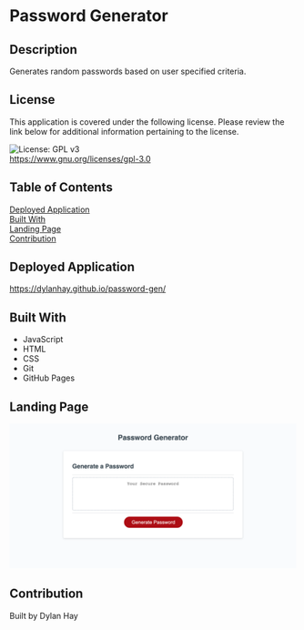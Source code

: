 # Password Generator

## Description
Generates random passwords based on user specified criteria.

## License  
This application is covered under the following license. Please review the link below for additional information pertaining to the license.
    
![License: GPL v3](https://img.shields.io/badge/License-GPLv3-blue.svg)  
https://www.gnu.org/licenses/gpl-3.0

## Table of Contents
[Deployed Application](#deployed-application)  
[Built With](#built-with)  
[Landing Page](#landing-page)  
[Contribution](#contribution) 

## Deployed Application
https://dylanhay.github.io/password-gen/

## Built With
* JavaScript
* HTML
* CSS
* Git
* GitHub Pages

## Landing Page
![Screenshot](./assets/passgen-land.png "Mock Up")

## Contribution
Built by Dylan Hay
